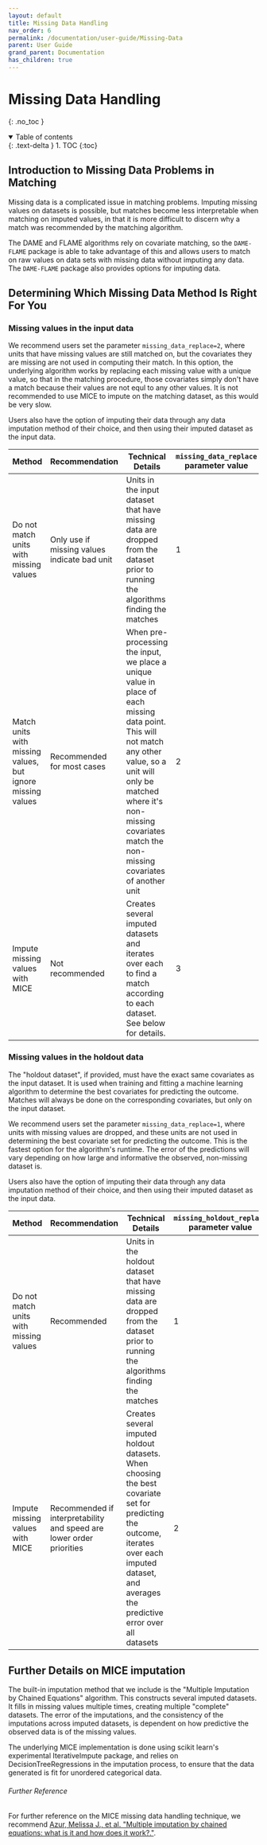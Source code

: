 ```yaml
---
layout: default
title: Missing Data Handling
nav_order: 6
permalink: /documentation/user-guide/Missing-Data
parent: User Guide
grand_parent: Documentation
has_children: true
---
```


# Missing Data Handling
{: .no_toc }

<details open markdown="block">
  <summary>
    Table of contents
  </summary>
  {: .text-delta }
1. TOC
{:toc}
</details>

## Introduction to Missing Data Problems in Matching

Missing data is a complicated issue in matching problems. Imputing missing values on datasets is possible, but matches become less interpretable when matching on imputed values, in that it is more difficult to discern why a match was recommended by the matching algorithm.

The DAME and FLAME algorithms rely on covariate matching, so the `DAME-FLAME` package is able to take advantage of this and allows users to match on raw values on data sets with missing data without imputing any data. The `DAME-FLAME` package also provides options for imputing data.


## Determining Which Missing Data Method Is Right For You

### Missing values in the input data

We recommend users set the parameter `missing_data_replace=2`, where units that have missing values are still matched on, but the covariates they are missing are not used in computing their match. In this option, the underlying algorithm works by replacing each missing value with a unique value, so that in the matching procedure, those covariates simply don't have a match because their values are not equl to any other values. It is not recommended to use MICE to impute on the matching dataset, as this would be very slow.

Users also have the option of imputing their data through any data imputation method of their choice, and then using their imputed dataset as the input data. 

| Method                                                     | Recommendation                               | Technical Details                                                                                                                                                                                                                                   | `missing_data_replace` parameter value |
|------------------------------------------------------------|----------------------------------------------|-----------------------------------------------------------------------------------------------------------------------------------------------------------------------------------------------------------------------------------------------------|----------------------------------------|
| Do not match units with missing values                     | Only use if missing values indicate bad unit | Units in the input dataset that have missing data are dropped from the dataset prior to running  the algorithms finding the matches                                                                                                                 | 1                                      |
| Match units with missing values, but ignore missing values | Recommended for most cases                   | When pre-processing the input, we place a unique value in place of each missing data point. This will not match any other value,  so a unit will only be matched where it's non-missing covariates match the non-missing covariates of another unit | 2                                      |
| Impute missing values with MICE                            | Not recommended                              | Creates several imputed datasets and iterates over each to find a match according to each dataset. See below for details.                                                                                                                           | 3                                      |

### Missing values in the holdout data
The "holdout dataset", if provided, must have the exact same covariates as the input dataset. It is used when training and fitting a machine learning algorithm to determine the best covariates for predicting the outcome. Matches will always be done on the corresponding covariates, but only on the input dataset.

We recommend users set the parameter `missing_data_replace=1`, where units with missing values are dropped, and these units are not used in determining the best covariate set for predicting the outcome. This is the fastest option for the algorithm's runtime. The error of the predictions will vary depending on how large and informative the observed, non-missing dataset is.

Users also have the option of imputing their data through any data imputation method of their choice, and then using their imputed dataset as the input data. 


| Method                                 | Recommendation                                                       | Technical Details                                                                                                                                                                                   | `missing_holdout_replace` parameter value |
|----------------------------------------|----------------------------------------------------------------------|-----------------------------------------------------------------------------------------------------------------------------------------------------------------------------------------------------|-------------------------------------------|
| Do not match units with missing values | Recommended                                                          | Units in the holdout dataset that have missing data are dropped from the dataset prior to running  the algorithms finding the matches                                                               | 1                                         |
| Impute missing values with MICE        | Recommended if interpretability and speed are lower order priorities | Creates several imputed holdout datasets.  When choosing the best covariate set for predicting the outcome, iterates over each imputed dataset, and averages the predictive error over all datasets |   2                                       |


## Further Details on MICE imputation

The built-in imputation method that we include is  the "Multiple Imputation by Chained Equations" algorithm. This constructs several imputed datasets. It fills in missing values multiple times, creating multiple "complete" datasets. The error of the imputations, and the consistency of the imputations across imputed datasets, is dependent on how predictive the observed data is of the missing values. 

The underlying MICE implementation is done using scikit learn's experimental IterativeImpute package, and relies on DecisionTreeRegressions in the imputation process, to ensure that the data generated is fit for unordered categorical data. 

###### [](#header-6)Further Reference

For further reference on the MICE missing data handling technique, we recommend [Azur, Melissa J., et al. "Multiple imputation by chained equations: what is it and how does it work?."](https://www.ncbi.nlm.nih.gov/pmc/articles/PMC3074241/).